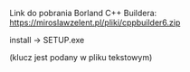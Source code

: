 Link do pobrania Borland C++ Buildera:
https://miroslawzelent.pl/pliki/cppbuilder6.zip

install -> SETUP.exe

(klucz jest podany w pliku tekstowym)